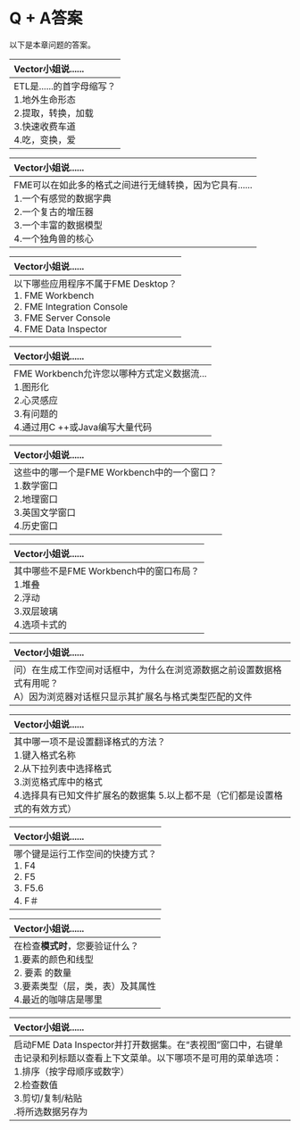 # Q + A答案

以下是本章问题的答案。

|  Vector小姐说...... |
| :--- |
|  ETL是......的首字母缩写？  <br>1.地外生命形态 <br>2.提取，转换，加载 <br>3.快速收费车道 <br>4.吃，变换，爱 |

|  Vector小姐说...... |
| :--- |
|  FME可以在如此多的格式之间进行无缝转换，因为它具有......  <br>1.一个有感觉的数据字典 <br>2.一个复古的增压器<br> 3.一个丰富的数据模型 <br>4.一个独角兽的核心 |

|  Vector小姐说...... |
| :--- |
|  以下哪些应用程序不属于FME Desktop？  <br>1. FME Workbench <br>2. FME Integration Console <br>3. FME Server Console <br>4. FME Data Inspector |

|  Vector小姐说...... |
| :--- |
|  FME Workbench允许您以哪种方式定义数据流...  <br>1.图形化 <br>2.心灵感应 <br>3.有问题的 <br>4.通过用C ++或Java编写大量代码 |

|  Vector小姐说...... |
| :--- |
|  这些中的哪一个是FME Workbench中的一个窗口？  <br>1.数学窗口 <br>2.地理窗口 <br>3.英国文学窗口 <br>4.历史窗口 |

|  Vector小姐说...... |
| :--- |
|  其中哪些不是FME Workbench中的窗口布局？  <br>1.堆叠 <br>2.浮动 <br>3.双层玻璃 <br>4.选项卡式的 |

|  Vector小姐说...... |
| :--- |
|  问）在生成工作空间对话框中，为什么在浏览源数据之前设置数据格式有用呢？  <br>A）因为浏览器对话框只显示其扩展名与格式类型匹配的文件 |

|  Vector小姐说...... |
| :--- |
|  其中哪一项不是设置翻译格式的方法？  <br>1.键入格式名称 <br>2.从下拉列表中选择格式 <br>3.浏览格式库中的格式 <br>4.选择具有已知文件扩展名的数据集 5.以上都不是（它们都是设置格式的有效方式） |

|  Vector小姐说...... |
| :--- |
|  哪个键是运行工作空间的快捷方式？  <br>1. F4<br> 2. F5 <br>3. F5.6 <br>4. F＃ |

|  Vector小姐说...... |
| :--- |
|  在检查**模式时**，您要验证什么？  <br>1.要素的颜色和线型 <br>2. 要素 的数量 <br>3.要素类型（层，类，表）及其属性 <br>4.最近的咖啡店是哪里 |

|  Vector小姐说...... |
| :--- |
|  启动FME Data Inspector并打开数据集。在“表视图”窗口中，右键单击记录和列标题以查看上下文菜单。以下哪项不是可用的菜单选项： <br> 1.排序（按字母顺序或数字）<br> 2.检查数值 <br>3.剪切/复制/粘贴 <br>.将所选数据另存为 |

